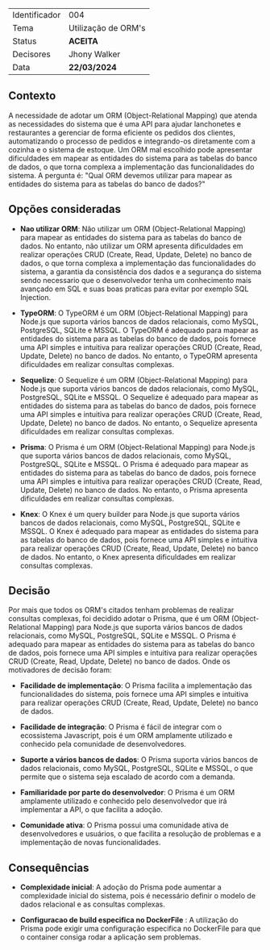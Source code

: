 |               |                     |
| ------------- | ------------------- |
| Identificador | 004                 |
| Tema          | Utilização de ORM's |
| Status        | **ACEITA**          |
| Decisores     | Jhony Walker        |
| Data          | **22/03/2024**      |

## Contexto

A necessidade de adotar um ORM (Object-Relational Mapping) que atenda as necessidades do sistema que é uma API para ajudar lanchonetes e restaurantes a gerenciar de forma eficiente os pedidos dos clientes, automatizando o processo de pedidos e integrando-os diretamente com a cozinha e o sistema de estoque. Um ORM mal escolhido pode apresentar dificuldades em mapear as entidades do sistema para as tabelas do banco de dados, o que torna complexa a implementação das funcionalidades do sistema. A pergunta é: "Qual ORM devemos utilizar para mapear as entidades do sistema para as tabelas do banco de dados?"

## Opções consideradas

- **Nao utilizar ORM**: Não utilizar um ORM (Object-Relational Mapping) para mapear as entidades do sistema para as tabelas do banco de dados. No entanto, não utilizar um ORM apresenta dificuldades em realizar operações CRUD (Create, Read, Update, Delete) no banco de dados, o que torna complexa a implementação das funcionalidades do sistema, a garantia da consistência dos dados e a segurança do sistema sendo necessario que o desenvolvedor tenha um conhecimento mais avançado em SQL e suas boas praticas para evitar por exemplo SQL Injection.

- **TypeORM**: O TypeORM é um ORM (Object-Relational Mapping) para Node.js que suporta vários bancos de dados relacionais, como MySQL, PostgreSQL, SQLite e MSSQL. O TypeORM é adequado para mapear as entidades do sistema para as tabelas do banco de dados, pois fornece uma API simples e intuitiva para realizar operações CRUD (Create, Read, Update, Delete) no banco de dados. No entanto, o TypeORM apresenta dificuldades em realizar consultas complexas.

- **Sequelize**: O Sequelize é um ORM (Object-Relational Mapping) para Node.js que suporta vários bancos de dados relacionais, como MySQL, PostgreSQL, SQLite e MSSQL. O Sequelize é adequado para mapear as entidades do sistema para as tabelas do banco de dados, pois fornece uma API simples e intuitiva para realizar operações CRUD (Create, Read, Update, Delete) no banco de dados. No entanto, o Sequelize apresenta dificuldades em realizar consultas complexas.

- **Prisma**: O Prisma é um ORM (Object-Relational Mapping) para Node.js que suporta vários bancos de dados relacionais, como MySQL, PostgreSQL, SQLite e MSSQL. O Prisma é adequado para mapear as entidades do sistema para as tabelas do banco de dados, pois fornece uma API simples e intuitiva para realizar operações CRUD (Create, Read, Update, Delete) no banco de dados. No entanto, o Prisma apresenta dificuldades em realizar consultas complexas.

- **Knex**: O Knex é um query builder para Node.js que suporta vários bancos de dados relacionais, como MySQL, PostgreSQL, SQLite e MSSQL. O Knex é adequado para mapear as entidades do sistema para as tabelas do banco de dados, pois fornece uma API simples e intuitiva para realizar operações CRUD (Create, Read, Update, Delete) no banco de dados. No entanto, o Knex apresenta dificuldades em realizar consultas complexas.

## Decisão

Por mais que todos os ORM's citados tenham problemas de realizar consultas complexas, foi decidido adotar o Prisma, que é um ORM (Object-Relational Mapping) para Node.js que suporta vários bancos de dados relacionais, como MySQL, PostgreSQL, SQLite e MSSQL. O Prisma é adequado para mapear as entidades do sistema para as tabelas do banco de dados, pois fornece uma API simples e intuitiva para realizar operações CRUD (Create, Read, Update, Delete) no banco de dados. Onde os motivadores de decisão foram:

- **Facilidade de implementação**: O Prisma facilita a implementação das funcionalidades do sistema, pois fornece uma API simples e intuitiva para realizar operações CRUD (Create, Read, Update, Delete) no banco de dados.

- **Facilidade de integração**: O Prisma é fácil de integrar com o ecossistema Javascript, pois é um ORM amplamente utilizado e conhecido pela comunidade de desenvolvedores.

- **Suporte a vários bancos de dados**: O Prisma suporta vários bancos de dados relacionais, como MySQL, PostgreSQL, SQLite e MSSQL, o que permite que o sistema seja escalado de acordo com a demanda.

- **Familiaridade por parte do desenvolvedor**: O Prisma é um ORM amplamente utilizado e conhecido pelo desenvolvedor que irá implementar a API, o que facilita a adoção.

- **Comunidade ativa**: O Prisma possui uma comunidade ativa de desenvolvedores e usuários, o que facilita a resolução de problemas e a implementação de novas funcionalidades.

## Consequências

- **Complexidade inicial**: A adoção do Prisma pode aumentar a complexidade inicial do sistema, pois é necessário definir o modelo de dados relacional e as consultas complexas.

- **Configuracao de build especifica no DockerFile** : A utilização do Prisma pode exigir uma configuração especifica no DockerFile para que o container consiga rodar a aplicação sem problemas.
